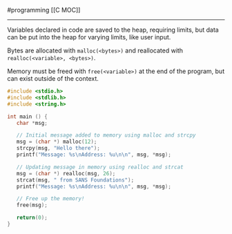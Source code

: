 #programming 
[[C MOC]]
-- --

Variables declared in code are saved to the heap, requiring limits, but data can be put into the heap for varying limits, like user input.

Bytes are allocated with `malloc(<bytes>)` and reallocated with `realloc(<variable>, <bytes>)`.

Memory must be freed with `free(<variable>)` at the end of the program, but can exist outside of the context.

```C
#include <stdio.h>
#include <stdlib.h>
#include <string.h>

int main () {
   char *msg;

   // Initial message added to memory using malloc and strcpy
   msg = (char *) malloc(12);
   strcpy(msg, "Hello there");
   printf("Message: %s\nAddress: %u\n\n", msg, *msg);

   // Updating message in memory using realloc and strcat
   msg = (char *) realloc(msg, 26);
   strcat(msg, " from SANS Foundations");
   printf("Message: %s\nAddress: %u\n\n", msg, *msg);

   // Free up the memory!
   free(msg);

   return(0);
}
```